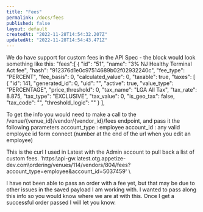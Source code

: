 ```yaml
---
title: "Fees"
permalink: /docs/fees
published: false
layout: default
createdAt: "2022-11-28T14:54:32.207Z"
updatedAt: "2022-11-28T14:54:43.471Z"
---
```

We do have support for custom fees in the API Spec - the block would look something like this:
"fees":[
            {
            "id": "51",
            "name": "3% NJ Healthy Terminal Act fee",
            "hash": "912376d1e0c97514689b02f02932240c",
            "fee_type": "PERCENT",
            "fee_basis": 0,
            "calculated_value": 0,
            "taxable": true,
            "taxes": [
                {
                    "id": 141,
                    "generated_id": 0,
                    "uid": "",
                    "active": true,
                    "value_type": "PERCENTAGE",
                    "price_threshold": 0,
                    "tax_name": "LGA All Tax",
                    "tax_rate": 8.875,
                    "tax_type": "EXCLUSIVE",
                    "tax_value": 0,
                    "is_geo_tax": false,
                    "tax_code": "",
                    "threshold_logic": ""
                }
        ],

To get the info you would need to make a call to the /venue/{venue_id}/vendor/{vendor_id}/fees endpoint, and pass it the following parameters
account_type : employee
account_id : any valid employee id form connect (number at the end of the url when you edit an employee)

This is the curl I used in Latest with the Admin account to pull back a list of custom fees.
'https:\\api-gw.latest.otg.appetize-dev.com\ordering/venues/114/vendors/804/fees?account_type=employee&account_id=5037459' \

I have not been able to pass an order with a fee yet, but that may be due to other issues in the saved payload I am working with. I wanted to pass along this info so you would know where we are at with this. Once I get a successful order passed I will let you know.
